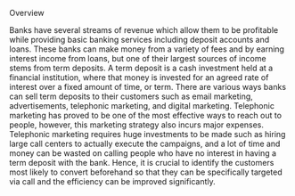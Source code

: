 Overview


Banks have several streams of revenue which allow them to be profitable while providing basic banking services including deposit accounts and loans.  These banks can make money from a variety of fees and by earning interest income from loans, but one of their largest sources of income stems from term deposits. A term deposit is a cash investment held at a financial institution, where that money is invested for an agreed rate of interest over a fixed amount of time, or term.  There are various ways banks can sell term deposits to their customers such as email marketing, advertisements, telephonic marketing, and digital marketing. Telephonic marketing has proved to be one of the most effective ways to reach out to people, however, this marketing strategy also incurs major expenses. Telephonic marketing requires huge investments to be made such as hiring large call centers to actually execute the campaigns, and a lot of time and money can be wasted on calling people who have no interest in having a term deposit with the bank. Hence, it is crucial to identify the customers most likely to convert beforehand so that they can be specifically targeted via call and the efficiency can be improved significantly.

